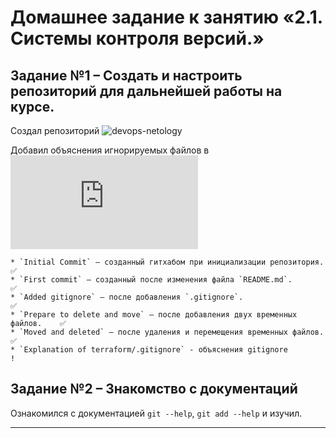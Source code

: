 # Домашнее задание к занятию «2.1. Системы контроля версий.»

## Задание №1 – Создать и настроить репозиторий для дальнейшей работы на курсе.

Создал репозиторий
![devops-netology](https://github.com/sedpepka/devops-netology)

Добавил объяснения игнорируемых файлов в ![terraform/README.md](https://github.com/sedpepka/devops-netology/blob/master/terraform/README.md)

    * `Initial Commit` – созданный гитхабом при инициализации репозитория.      ✅
    * `First commit` – созданный после изменения файла `README.md`.             ✅
    * `Added gitignore` – после добавления `.gitignore`.                        ✅
    * `Prepare to delete and move` – после добавления двух временных файлов.    ✅
    * `Moved and deleted` – после удаления и перемещения временных файлов.      ✅
    * `Explanation of terraform/.gitignore` - объяснения gitignore              !


## Задание №2 – Знакомство с документаций

Ознакомился с документацией `git --help`, `git add --help` и изучил.

---

